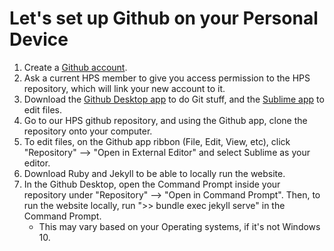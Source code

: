 # Let's set up Github on your Personal Device

1. Create a [Github account](https://github.com/).
2. Ask a current HPS member to give you access permission to the HPS repository, which will link your new account to it.
3. Download the [Github Desktop app](https://desktop.github.com/) to do Git stuff, and the [Sublime app](https://www.sublimetext.com/) to edit files. 
4. Go to our HPS github repository, and using the Github app, clone the repository onto your computer.
5. To edit files, on the Github app ribbon (File, Edit, View, etc), click "Repository" --> "Open in External Editor" and select Sublime as your editor.
6. Download Ruby and Jekyll to be able to locally run the website. 
7. In the Github Desktop, open the Command Prompt inside your repository under "Repository" --> "Open in Command Prompt". Then, to run the website locally, run ">> bundle exec jekyll serve" in the Command Prompt.
    - This may vary based on your Operating systems, if it's not Windows 10.
